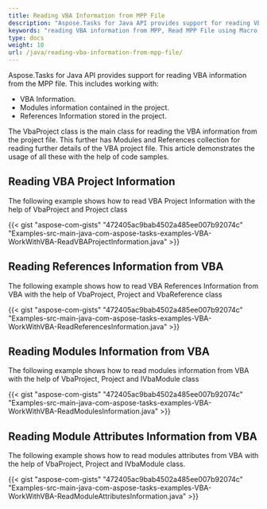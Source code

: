 ```yaml
---
title: Reading VBA Information from MPP File
description: "Aspose.Tasks for Java API provides support for reading VBA information from the MPP file."
keywords: "reading VBA information from MPP, Read MPP File using Macro, Read Modules Information from VBA, Read References Information from VBA, Read VBA Project Information, Aspose.Tasks, Java"
type: docs
weight: 10
url: /java/reading-vba-information-from-mpp-file/
---
```


Aspose.Tasks for Java API provides support for reading VBA information from the MPP file. This includes working with:

- VBA Information.
- Modules information contained in the project.
- References Information stored in the project.

The VbaProject class is the main class for reading the VBA information from the project file. This further has Modules and References collection for reading further details of the VBA project file. This article demonstrates the usage of all these with the help of code samples.

## **Reading VBA Project Information**
The following example shows how to read VBA Project Information with the help of VbaProject and Project class

{{< gist "aspose-com-gists" "472405ac9bab4502a485ee007b92074c" "Examples-src-main-java-com-aspose-tasks-examples-VBA-WorkWithVBA-ReadVBAProjectInformation.java" >}}

## **Reading References Information from VBA**
The following example shows how to read VBA References Information from VBA with the help of VbaProject, Project and VbaReference class

{{< gist "aspose-com-gists" "472405ac9bab4502a485ee007b92074c" "Examples-src-main-java-com-aspose-tasks-examples-VBA-WorkWithVBA-ReadReferencesInformation.java" >}}

## **Reading Modules Information from VBA**
The following example shows how to read modules information from VBA with the help of VbaProject, Project and IVbaModule class

{{< gist "aspose-com-gists" "472405ac9bab4502a485ee007b92074c" "Examples-src-main-java-com-aspose-tasks-examples-VBA-WorkWithVBA-ReadModulesInformation.java" >}}

## **Reading Module Attributes Information from VBA**
The following example shows how to read modules attributes from VBA with the help of VbaProject, Project and IVbaModule class.

{{< gist "aspose-com-gists" "472405ac9bab4502a485ee007b92074c" "Examples-src-main-java-com-aspose-tasks-examples-VBA-WorkWithVBA-ReadModuleAttributesInformation.java" >}}
